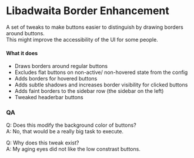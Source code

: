 # Libadwaita Border Enhancement

A set of tweaks to make buttons easier to distinguish by drawing borders around buttons.\
This might improve the accessibility of the UI for some people.

#### What it does
- Draws borders around regular buttons
- Excludes flat buttons on non-active/ non-hovered state from the config
- Adds borders for hovered buttons
- Adds subtle shadows and increases border visibility for clicked buttons
- Adds faint borders to the sidebar row (the sidebar on the left)
- Tweaked headerbar buttons

### QA

Q: Does this modify the background color of buttons?\
A: No, that would be a really big task to execute.

Q: Why does this tweak exist?\
A: My aging eyes did not like the low constrast buttons.
